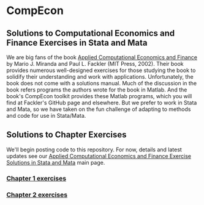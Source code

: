 # CompEcon  
## Solutions to Computational Economics and Finance Exercises in Stata and Mata
We are big fans of the book [Applied Computational Economics and Finance](https://www.abg-analytics.com/financial-economics.shtml) by Mario J. Miranda and Paul L. Fackler (MIT Press, 2002). Their book provides numerous well-designed exercises for those studying the book to solidify their understanding and work with applications. Unfortunately, the book does not come with a solutions manual. Much of the discussion in the book refers programs the authors wrote for the book in Matlab. And the book's CompEcon toolkit provides these Matlab programs, which you will find at Fackler's GitHub page and elsewhere. But we prefer to work in Stata and Mata, so we have taken on the fun challenge of adapting to methods and code for use in Stata/Mata.
## Solutions to Chapter Exercises
We'll begin posting code to this repository. For now, details and latest updates see our [Applied Computational Economics and Finance Exercise Solutions in Stata and Mata](https://www.abg-analytics.com/applied-computational-economics-finance.shtml) main page.
### [Chapter 1 exercises](https://www.abg-analytics.com/applied-computational-economics-finance.shtml#chapter1)
### [Chapter 2 exercises](https://www.abg-analytics.com/Solutions-to-Computational-Economics-Exercises-using-Stata-and-Mata-ch2.pdf)
